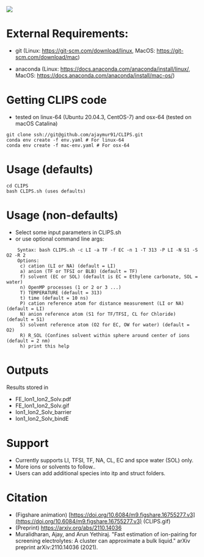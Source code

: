 ![](CLIPS.gif)

# External Requirements:
- git 
(Linux: https://git-scm.com/download/linux, MacOS: https://git-scm.com/download/mac)

- anaconda
(Linux: https://docs.anaconda.com/anaconda/install/linux/, MacOS: https://docs.anaconda.com/anaconda/install/mac-os/)

# Getting CLIPS code
- tested on linux-64 (Ubuntu 20.04.3, CentOS-7) and osx-64 (tested on macOS Catalina)
```
git clone ssh://git@github.com/ajaymur91/CLIPS.git
conda env create -f env.yaml # For linux-64
conda env create -f mac-env.yaml # For osx-64
```
# Usage (defaults)
```
cd CLIPS 
bash CLIPS.sh (uses defaults)
```
# Usage (non-defaults)
  - Select some input parameters in CLIPS.sh
  - or use optional command line args:
```
	Syntax: bash CLIPS.sh -c LI -a TF -f EC -n 1 -T 313 -P LI -N S1 -S O2 -R 2 
	Options:												
     c) cation (LI or NA) (default = LI)									
     a) anion (TF or TFSI or BLB) (default = TF)								
     f) solvent (EC or SOL) (default is EC = Ethylene carbonate, SOL = water)					
     n) OpenMP processes (1 or 2 or 3 ...)									
     T) TEMPERATURE (default = 313)										
     t) time (default = 10 ns)										
     P) cation reference atom for distance measurement (LI or NA) (default = LI)				
     N) anion reference atom (S1 for TF/TFSI, CL for Chloride) (default = S1)					
     S) solvent reference atom (O2 for EC, OW for water) (default = O2)					
     R) R_SOL (Confines solvent within sphere around center of ions (default = 2 nm)				
     h) print this help	

```
# Outputs
  Results stored in 
  - FE_Ion1_Ion2_Solv.pdf
  - FE_Ion1_Ion2_Solv.gif
  - Ion1_Ion2_Solv_barrier
  - Ion1_Ion2_Solv_bindE

# Support 
  - Currently supports LI, TFSI, TF, NA, CL, EC and spce water (SOL) only.
  - More ions or solvents to follow.. 
  - Users can add additional species into itp and struct folders.

# Citation
  - (Figshare animation) [https://doi.org/10.6084/m9.figshare.16755277.v3](https://doi.org/10.6084/m9.figshare.16755277.v3) (CLIPS.gif)
  - (Preprint) https://arxiv.org/abs/2110.14036 
  - Muralidharan, Ajay, and Arun Yethiraj. "Fast estimation of ion-pairing for screening electrolytes: A cluster can approximate a bulk liquid." arXiv preprint arXiv:2110.14036 (2021).

